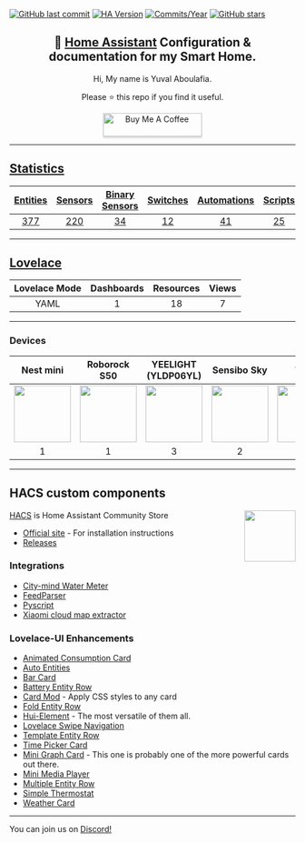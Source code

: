 [![GitHub last commit](https://img.shields.io/github/last-commit/yuvalabou/HomeAssistant-Config.svg?style=plasticr)](https://github.com/geekofweek/HomeAssistant-Config/commits/master)
[![HA Version](https://img.shields.io/badge/Running%20Home%20Assistant-2021.1.4%20-darkblue)](https://github.com/home-assistant/home-assistant/releases/latest)
[![Commits/Year](https://img.shields.io/github/commit-activity/y/yuvalabou/HomeAssistant-Config.svg?style=plasticr)](https://github.com/yuvalabou/HomeAssistant-Config/commits/master)
[![GitHub stars](https://img.shields.io/github/stars/yuvalabou/HomeAssistant-Config.svg?style=plasticr)](https://github.com/yuvalabou/HomeAssistant-Config/stargazers)

<h2 align =
    "center">
      🏡 <a href="https://www.home-assistant.io">Home Assistant</a> Configuration &amp; documentation for my Smart Home.
</h2>

<p align =
    "center">
    Hi, My name is Yuval Aboulafia.
</p>

<p align =
    "center">
    Please ⭐ this repo if you find it useful.
</p>
    <p align =
        "center">
    <a href =
        "https://www.buymeacoffee.com/HMa8m26"
        target="_blank">
            <img src="https://www.buymeacoffee.com/assets/img/custom_images/orange_img.png"
            alt="Buy Me A Coffee"
            style="height: 41px !important;width: 174px !important;box-shadow: 0px 3px 2px 0px rgba(190, 190, 190, 0.5) !important;-webkit-box-shadow: 0px 3px 2px 0px rgba(190, 190, 190, 0.5) !important;">
</p>

-----

## Statistics

| Entities | [Sensors](https://github.com/yuvalabou/HomeAssistant-Config/tree/master/sensor) | [Binary Sensors](https://github.com/yuvalabou/HomeAssistant-Config/tree/master/binary_sensor) | [Switches](https://github.com/yuvalabou/HomeAssistant-Config/tree/master/switch) | [Automations](https://github.com/yuvalabou/HomeAssistant-Config/tree/master/automation) | [Scripts](https://github.com/yuvalabou/HomeAssistant-Config/tree/master/script) |
|:--------:|:-------:|:--------------:|:--------:|:-----------:|:-------:|
|377       |220      |34              |12        |41           |25       |

-----

## [Lovelace](https://github.com/yuvalabou/HomeAssistant-Config/tree/master/lovelace/ui-lovelace)

| Lovelace Mode | Dashboards | Resources | Views |
|:-------------:|:----------:|:---------:|:-----:|
|YAML           |1           |18         |7      |

-----

### Devices

| Nest mini | Roborock S50 | YEELIGHT (YLDP06YL) | Sensibo Sky | Tuya |
|:---------:|:------------:|:-------------------:|:-----------:|:----:|
|<img src="https://lh3.googleusercontent.com/7pq6Fhyz_qUGO8ORh6y0Bn6g7lRSBg3yHkNBXmt51g-mc2Viuv6LMjk4E0NXZGI7Rk4" width = 100>|<img src="https://www.lior-electric.co.il/wp-content/uploads/2019/06/46947609c.gif.jpeg" width = 100>|<img src="https://poood.ru/img/goods/yeelight_lampa_xiaomi_led_bulb_color_1700k-6500k_yldp06yl_5.jpg" width=100>|<img src="https://cdn.shopify.com/s/files/1/1669/6891/products/minimised-M16_128691-1_1024x1024.jpg?v=1583048706" width=100>|<img src="https://consent.trustarc.com/get?name=tuya_logo2.png" width=100>|
|1          |1             |3                    |2            |2     |

-----

## HACS custom components

<img src =
    "https://avatars2.githubusercontent.com/u/56713226?s=200&v=4"
    align = "right"
    width=90>

[HACS](https://github.com/hacs/integration) is Home Assistant Community Store

- [Official site](https://hacs.xyz/) - For installation instructions
- [Releases](https://github.com/hacs/integration/releases)

### Integrations

- [City-mind Water Meter](https://github.com/maorcc/citymind_water_meter)
- [FeedParser](https://github.com/custom-components/feedparser)
- [Pyscript](https://github.com/custom-components/pyscript)
- [Xiaomi cloud map extractor](https://github.com/PiotrMachowski/Home-Assistant-custom-components-Xiaomi-Cloud-Map-Extractor)

### Lovelace-UI Enhancements

- [Animated Consumption Card](https://github.com/bessarabov/animated-consumption-card)
- [Auto Entities](https://github.com/thomasloven/lovelace-auto-entities)
- [Bar Card](https://github.com/custom-cards/bar-card)
- [Battery Entity Row](https://github.com/benct/lovelace-battery-entity-row)
- [Card Mod](https://github.com/thomasloven/lovelace-card-mod) - Apply CSS styles to any card
- [Fold Entity Row](https://github.com/thomasloven/lovelace-fold-entity-row)
- [Hui-Element](https://github.com/thomasloven/lovelace-hui-element) - The most versatile of them all.
- [Lovelace Swipe Navigation](https://github.com/maykar/lovelace-swipe-navigation)
- [Template Entity Row](https://github.com/thomasloven/lovelace-template-entity-row)
- [Time Picker Card](https://github.com/GeorgeSG/lovelace-time-picker-card)
- [Mini Graph Card](https://github.com/kalkih/mini-graph-card) - This one is probably one of the more powerful cards out there.
- [Mini Media Player](https://github.com/kalkih/mini-media-player)
- [Multiple Entity Row](https://github.com/benct/lovelace-multiple-entity-row)
- [Simple Thermostat](https://github.com/nervetattoo/simple-thermostat)
- [Weather Card](https://github.com/bramkragten/weather-card)

-----

You can join us on [Discord!](https://discord.gg/ayZ3Kkg)
